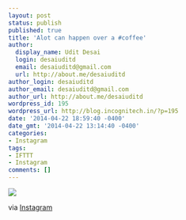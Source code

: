 ```yaml
---
layout: post
status: publish
published: true
title: 'Alot can happen over a #coffee'
author:
  display_name: Udit Desai
  login: desaiuditd
  email: desaiuditd@gmail.com
  url: http://about.me/desaiuditd
author_login: desaiuditd
author_email: desaiuditd@gmail.com
author_url: http://about.me/desaiuditd
wordpress_id: 195
wordpress_url: http://blog.incognitech.in/?p=195
date: '2014-04-22 18:59:40 -0400'
date_gmt: '2014-04-22 13:14:40 -0400'
categories:
- Instagram
tags:
- IFTTT
- Instagram
comments: []
---
```


![](http://origincache-prn.fbcdn.net/10246193_614031552013580_1328957889_n.jpg)

via [Instagram](http://ift.tt/1jCOoLo)
